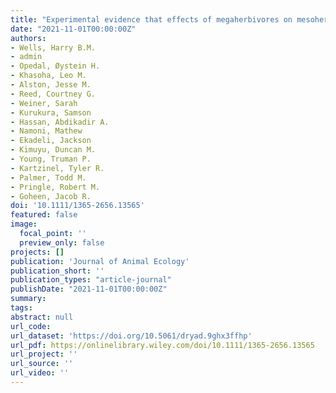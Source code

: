 ```yaml
---
title: "Experimental evidence that effects of megaherbivores on mesoherbivore space use are influenced by species' traits"
date: "2021-11-01T00:00:00Z"
authors:
- Wells, Harry B.M.
- admin
- Opedal, Øystein H. 
- Khasoha, Leo M. 
- Alston, Jesse M. 
- Reed, Courtney G. 
- Weiner, Sarah 
- Kurukura, Samson 
- Hassan, Abdikadir A. 
- Namoni, Mathew 
- Ekadeli, Jackson 
- Kimuyu, Duncan M. 
- Young, Truman P. 
- Kartzinel, Tyler R. 
- Palmer, Todd M. 
- Pringle, Robert M. 
- Goheen, Jacob R.
doi: '10.1111/1365-2656.13565'
featured: false
image:
  focal_point: ''
  preview_only: false
projects: []
publication: 'Journal of Animal Ecology'
publication_short: ''
publication_types: "article-journal"
publishDate: "2021-11-01T00:00:00Z"
summary: 
tags: 
abstract: null
url_code:
url_dataset: 'https://doi.org/10.5061/dryad.9ghx3ffhp'
url_pdf: https://onlinelibrary.wiley.com/doi/10.1111/1365-2656.13565
url_project: ''
url_source: ''
url_video: ''
---
```



